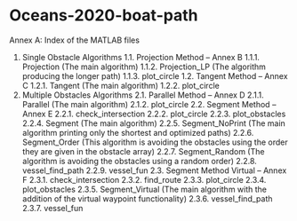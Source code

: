 # Oceans-2020-boat-path
Annex A: Index of the MATLAB files
1.	Single Obstacle Algorithms
1.1.	Projection Method – Annex B
1.1.1.	Projection (The main algorithm)
1.1.2.	Projection_LP (The algorithm producing the longer path)
1.1.3.	plot_circle
1.2.	Tangent Method – Annex C
1.2.1.	Tangent (The main algorithm)
1.2.2.	plot_circle
2.	Multiple Obstacles Algorithms
2.1.	Parallel Method – Annex D
2.1.1.	Parallel (The main algorithm)
2.1.2.	plot_circle
2.2.	Segment Method – Annex E
2.2.1.	check_intersection
2.2.2.	plot_circle
2.2.3.	plot_obstacles
2.2.4.	Segment (The main algorithm)
2.2.5.	Segment_NoPrint (The main algorithm printing only the shortest and optimized paths)
2.2.6.	Segment_Order (This algorithm is avoiding the obstacles using the order they are given in the obstacle array)
2.2.7.	Segment_Random (The algorithm is avoiding the obstacles using a random order)
2.2.8.	vessel_find_path
2.2.9.	vessel_fun
2.3.	Segment Method Virtual – Annex F
2.3.1.	check_intersection
2.3.2.	find_route
2.3.3.	plot_circle
2.3.4.	plot_obstacles
2.3.5.	Segment_Virtual (The main algorithm with the addition of the virtual waypoint functionality)
2.3.6.	vessel_find_path
2.3.7.	vessel_fun
